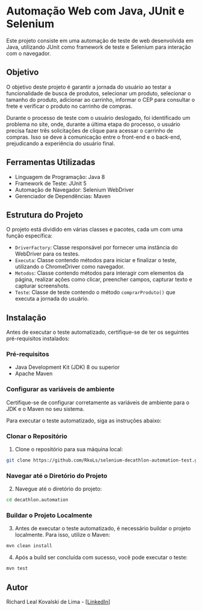 # Automação Web com Java, JUnit e Selenium

Este projeto consiste em uma automação de teste de web desenvolvida em Java, utilizando JUnit como framework de teste e Selenium para interação com o navegador.

## Objetivo

O objetivo deste projeto é garantir a jornada do usuário ao testar a funcionalidade de busca de produtos, selecionar um produto, selecionar o tamanho do produto, adicionar ao carrinho, informar o CEP para consultar o frete e verificar o produto no carrinho de compras.

Durante o processo de teste com o usuário deslogado, foi identificado um problema no site, onde, durante a última etapa do processo, o usuário precisa fazer três solicitações de clique para acessar o carrinho de compras.
Isso se deve à comunicação entre o front-end e o back-end, prejudicando a experiência do usuário final. 

## Ferramentas Utilizadas

- Linguagem de Programação: Java 8
- Framework de Teste: JUnit 5
- Automação de Navegador: Selenium WebDriver
- Gerenciador de Dependências: Maven

## Estrutura do Projeto

O projeto está dividido em várias classes e pacotes, cada um com uma função específica:

- `DriverFactory`: Classe responsável por fornecer uma instância do WebDriver para os testes.
- `Executa`: Classe contendo métodos para iniciar e finalizar o teste, utilizando o ChromeDriver como navegador.
- `Metodos`: Classe contendo métodos para interagir com elementos da página, realizar ações como clicar, preencher campos, capturar texto e capturar screenshots.
- `Teste`: Classe de teste contendo o método `comprarProduto()` que executa a jornada do usuário.

## Instalação

Antes de executar o teste automatizado, certifique-se de ter os seguintes pré-requisitos instalados:

### Pré-requisitos

- Java Development Kit (JDK) 8 ou superior
- Apache Maven

### Configurar as variáveis de ambiente

Certifique-se de configurar corretamente as variáveis de ambiente para o JDK e o Maven no seu sistema.

Para executar o teste automatizado, siga as instruções abaixo:

### Clonar o Repositório

1. Clone o repositório para sua máquina local:

```bash
git clone https://github.com/RkoLs/selenium-decathlon-automation-test.git
```

### Navegar até o Diretório do Projeto

2. Navegue até o diretório do projeto:

```bash
cd decathlon.automation
```

### Buildar o Projeto Localmente

3. Antes de executar o teste automatizado, é necessário buildar o projeto localmente. Para isso, utilize o Maven:

```bash
mvn clean install
```

4. Após a build ser concluída com sucesso, você pode executar o teste:

```bash
mvn test
```

## Autor
Richard Leal Kovalski de Lima - [[LinkedIn](https://www.linkedin.com/in/richardkovalski/)]
